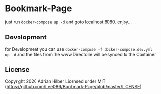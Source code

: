 # Bookmark-Page

just run `docker-compose up -d` and goto localhost:8080. enjoy...

## Development

for Development you can use `docker-compose -f docker-compose.dev.yml up -d` and the files from the www Directorie will be synced to the Container

## License

 Copyright 2020 Adrian Hilber
 Licensed under MIT (https://github.com/LeeO86/Bookmark-Page/blob/master/LICENSE)
